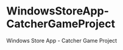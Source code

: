 WindowsStoreApp-CatcherGameProject
==================================

Windows Store App - Catcher Game Project
